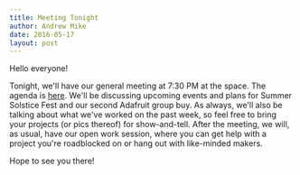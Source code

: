 ```yaml
---
title: Meeting Tonight
author: Andrew Mike
date: 2016-05-17
layout: post
---
```


Hello everyone! 

Tonight, we'll have our general meeting at 7:30 PM at the space. The agenda is [here](https://wiki.hacksburg.org/meetings:2016-05-17_general_meeting). We'll be discussing upcoming events and plans for Summer Solstice Fest and our second Adafruit group buy. As always, we'll also be talking about what we've worked on the past week, so feel free to bring your projects (or pics thereof) for show-and-tell. After the meeting, we will, as usual, have our open work session, where you can get help with a project you're roadblocked on or hang out with like-minded makers.

Hope to see you there!
